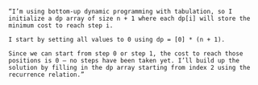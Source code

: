 	“I’m using bottom-up dynamic programming with tabulation, so I initialize a dp array of size n + 1 where each dp[i] will store the minimum cost to reach step i.

	I start by setting all values to 0 using dp = [0] * (n + 1).

	Since we can start from step 0 or step 1, the cost to reach those positions is 0 — no steps have been taken yet. I’ll build up the solution by filling in the dp array starting from index 2 using the recurrence relation.”